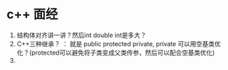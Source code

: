# c++ 面经

1. 结构体对齐讲一讲？然后int double int是多大？
2. C++三种继承？ ： 就是 public protected private, private 可以用空基类优化？(protected可以避免将子类变成父类传参，然后可以配合空基类优化)
3. 
